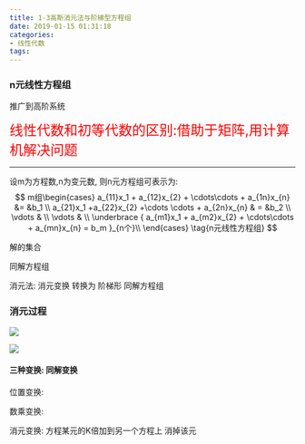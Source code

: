 ```yaml
---
title: 1-3高斯消元法与阶梯型方程组
date: 2019-01-15 01:31:18
categories: 
- 线性代数
tags:
---
```


### n元线性方程组

推广到高阶系统

<font color=red size=5> 线性代数和初等代数的区别:借助于矩阵,用计算机解决问题 </font>

---

设m为方程数,n为变元数, 则n元方程组可表示为:
$$
m组\begin{cases}
a_{11}x_1 + a_{12}x_{2} + \cdots\cdots + a_{1n}x_{n} &= &b_1 \\
a_{21}x_1  +a_{22}x_{2} +\cdots \cdots + a_{2n}x_{n} & = &b_2  \\
\vdots & \\
\vdots &  \\
\underbrace { a_{m1}x_1 + a_{m2}x_{2} +  \cdots\cdots  +  a_{mn}x_{n} = b_m }_{n个}\\
\end{cases} \tag{n元线性方程组}
$$



解的集合  

同解方程组  

消元法:  消元变换  转换为 阶梯形 同解方程组



### 消元过程



![](1-3高斯消元法与阶梯型方程组/1.png)

![](1-3高斯消元法与阶梯型方程组/2.png)



#### 三种变换: 同解变换

位置变换: 

数乘变换: 

消元变换: 方程某元的K倍加到另一个方程上 消掉该元
